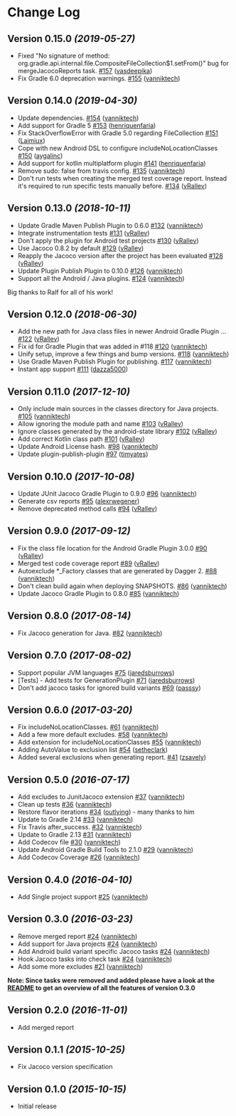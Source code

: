 # Change Log

Version 0.15.0 *(2019-05-27)*
-----------------------------

- Fixed "No signature of method: org.gradle.api.internal.file.CompositeFileCollection$1.setFrom\(\)" bug for mergeJacocoReports task. [\#157](https://github.com/vanniktech/gradle-android-junit-jacoco-plugin/pull/157) ([vasdeepika](https://github.com/vasdeepika))
- Fix Gradle 6.0 deprecation warnings. [\#155](https://github.com/vanniktech/gradle-android-junit-jacoco-plugin/pull/155) ([vanniktech](https://github.com/vanniktech))

Version 0.14.0 *(2019-04-30)*
-----------------------------

- Update dependencies. [\#154](https://github.com/vanniktech/gradle-android-junit-jacoco-plugin/pull/154) ([vanniktech](https://github.com/vanniktech))
- Add support for Gradle 5 [\#153](https://github.com/vanniktech/gradle-android-junit-jacoco-plugin/pull/153) ([henriquenfaria](https://github.com/henriquenfaria))
- Fix StackOverflowError with Gradle 5.0 regarding FileCollection [\#151](https://github.com/vanniktech/gradle-android-junit-jacoco-plugin/pull/151) ([Laimiux](https://github.com/Laimiux))
- Cope with new Android DSL to configure includeNoLocationClasses [\#150](https://github.com/vanniktech/gradle-android-junit-jacoco-plugin/pull/150) ([aygalinc](https://github.com/aygalinc))
- Add support for kotlin multiplatform plugin [\#141](https://github.com/vanniktech/gradle-android-junit-jacoco-plugin/pull/141) ([henriquenfaria](https://github.com/henriquenfaria))
- Remove sudo: false from travis config. [\#135](https://github.com/vanniktech/gradle-android-junit-jacoco-plugin/pull/135) ([vanniktech](https://github.com/vanniktech))
- Don't run tests when creating the merged test coverage report. Instead it's required to run specific tests manually before. [\#134](https://github.com/vanniktech/gradle-android-junit-jacoco-plugin/pull/134) ([vRallev](https://github.com/vRallev))

Version 0.13.0 *(2018-10-11)*
-----------------------------

- Update Gradle Maven Publish Plugin to 0.6.0 [\#132](https://github.com/vanniktech/gradle-android-junit-jacoco-plugin/pull/132) ([vanniktech](https://github.com/vanniktech))
- Integrate instrumentation tests [\#131](https://github.com/vanniktech/gradle-android-junit-jacoco-plugin/pull/131) ([vRallev](https://github.com/vRallev))
- Don't apply the plugin for Android test projects [\#130](https://github.com/vanniktech/gradle-android-junit-jacoco-plugin/pull/130) ([vRallev](https://github.com/vRallev))
- Use Jacoco 0.8.2 by default [\#129](https://github.com/vanniktech/gradle-android-junit-jacoco-plugin/pull/129) ([vRallev](https://github.com/vRallev))
- Reapply the Jacoco version after the project has been evaluated [\#128](https://github.com/vanniktech/gradle-android-junit-jacoco-plugin/pull/128) ([vRallev](https://github.com/vRallev))
- Update Plugin Publish Plugin to 0.10.0 [\#126](https://github.com/vanniktech/gradle-android-junit-jacoco-plugin/pull/126) ([vanniktech](https://github.com/vanniktech))
- Support all the Android / Java plugins. [\#124](https://github.com/vanniktech/gradle-android-junit-jacoco-plugin/pull/124) ([vanniktech](https://github.com/vanniktech))

Big thanks to Ralf for all of his work!

Version 0.12.0 *(2018-06-30)*
-----------------------------

- Add the new path for Java class files in newer Android Gradle Plugin … [\#122](https://github.com/vanniktech/gradle-android-junit-jacoco-plugin/pull/122) ([vRallev](https://github.com/vRallev))
- Fix id for Gradle Plugin that was added in \#118 [\#120](https://github.com/vanniktech/gradle-android-junit-jacoco-plugin/pull/120) ([vanniktech](https://github.com/vanniktech))
- Unify setup, improve a few things and bump versions. [\#118](https://github.com/vanniktech/gradle-android-junit-jacoco-plugin/pull/118) ([vanniktech](https://github.com/vanniktech))
- Use Gradle Maven Publish Plugin for publishing. [\#117](https://github.com/vanniktech/gradle-android-junit-jacoco-plugin/pull/117) ([vanniktech](https://github.com/vanniktech))
- Instant app support [\#111](https://github.com/vanniktech/gradle-android-junit-jacoco-plugin/pull/111) ([dazza5000](https://github.com/dazza5000))

Version 0.11.0 *(2017-12-10)*
-----------------------------

- Only include main sources in the classes directory for Java projects. [\#105](https://github.com/vanniktech/gradle-android-junit-jacoco-plugin/pull/105) ([vanniktech](https://github.com/vanniktech))
- Allow ignoring the module path and name [\#103](https://github.com/vanniktech/gradle-android-junit-jacoco-plugin/pull/103) ([vRallev](https://github.com/vRallev))
- Ignore classes generated by the android-state library [\#102](https://github.com/vanniktech/gradle-android-junit-jacoco-plugin/pull/102) ([vRallev](https://github.com/vRallev))
- Add correct Kotlin class path [\#101](https://github.com/vanniktech/gradle-android-junit-jacoco-plugin/pull/101) ([vRallev](https://github.com/vRallev))
- Update Android License hash. [\#98](https://github.com/vanniktech/gradle-android-junit-jacoco-plugin/pull/98) ([vanniktech](https://github.com/vanniktech))
- Update plugin-publish-plugin [\#97](https://github.com/vanniktech/gradle-android-junit-jacoco-plugin/pull/97) ([timyates](https://github.com/timyates))

Version 0.10.0 *(2017-10-08)*
-----------------------------

- Update JUnit Jacoco Gradle Plugin to 0.9.0 [\#96](https://github.com/vanniktech/gradle-android-junit-jacoco-plugin/pull/96) ([vanniktech](https://github.com/vanniktech))
- Generate csv reports [\#95](https://github.com/vanniktech/gradle-android-junit-jacoco-plugin/pull/95) ([alexrwegener](https://github.com/alexrwegener))
- Remove deprecated method calls [\#94](https://github.com/vanniktech/gradle-android-junit-jacoco-plugin/pull/94) ([vRallev](https://github.com/vRallev))

Version 0.9.0 *(2017-09-12)*
----------------------------

- Fix the class file location for the Android Gradle Plugin 3.0.0 [\#90](https://github.com/vanniktech/gradle-android-junit-jacoco-plugin/pull/90) ([vRallev](https://github.com/vRallev))
- Merged test code coverage report [\#89](https://github.com/vanniktech/gradle-android-junit-jacoco-plugin/pull/89) ([vRallev](https://github.com/vRallev))
- Autoexclude \*\_Factory classes that are generated by Dagger 2. [\#88](https://github.com/vanniktech/gradle-android-junit-jacoco-plugin/pull/88) ([vanniktech](https://github.com/vanniktech))
- Don't clean build again when deploying SNAPSHOTS. [\#86](https://github.com/vanniktech/gradle-android-junit-jacoco-plugin/pull/86) ([vanniktech](https://github.com/vanniktech))
- Update Jacoco Gradle Plugin to 0.8.0 [\#85](https://github.com/vanniktech/gradle-android-junit-jacoco-plugin/pull/85) ([vanniktech](https://github.com/vanniktech))

Version 0.8.0 *(2017-08-14)*
----------------------------

- Fix Jacoco generation for Java. [\#82](https://github.com/vanniktech/gradle-android-junit-jacoco-plugin/pull/82) ([vanniktech](https://github.com/vanniktech))

Version 0.7.0 *(2017-08-02)*
----------------------------

- Support popular JVM languages [\#75](https://github.com/vanniktech/gradle-android-junit-jacoco-plugin/pull/75) ([jaredsburrows](https://github.com/jaredsburrows))
- \[Tests\] - Add tests for GenerationPlugin [\#71](https://github.com/vanniktech/gradle-android-junit-jacoco-plugin/pull/71) ([jaredsburrows](https://github.com/jaredsburrows))
- Don't add jacoco tasks for ignored build variants [\#69](https://github.com/vanniktech/gradle-android-junit-jacoco-plugin/pull/69) ([passsy](https://github.com/passsy))

Version 0.6.0 *(2017-03-20)*
----------------------------

- Fix includeNoLocationClasses. [\#61](https://github.com/vanniktech/gradle-android-junit-jacoco-plugin/pull/61) ([vanniktech](https://github.com/vanniktech))
- Add a few more default excludes. [\#58](https://github.com/vanniktech/gradle-android-junit-jacoco-plugin/pull/58) ([vanniktech](https://github.com/vanniktech))
- Add extension for includeNoLocationClasses [\#55](https://github.com/vanniktech/gradle-android-junit-jacoco-plugin/pull/55) ([vanniktech](https://github.com/vanniktech))
- Adding AutoValue to exclusion list [\#54](https://github.com/vanniktech/gradle-android-junit-jacoco-plugin/pull/54) ([setheclark](https://github.com/setheclark))
- Added several exclusions when generating report. [\#41](https://github.com/vanniktech/gradle-android-junit-jacoco-plugin/pull/41) ([zsavely](https://github.com/zsavely))

Version 0.5.0 *(2016-07-17)*
----------------------------

- Add excludes to JunitJacoco extension [\#37](https://github.com/vanniktech/gradle-android-junit-jacoco-plugin/pull/37) ([vanniktech](https://github.com/vanniktech))
- Clean up tests [\#36](https://github.com/vanniktech/gradle-android-junit-jacoco-plugin/pull/36) ([vanniktech](https://github.com/vanniktech))
- Restore flavor iterations [\#34](https://github.com/vanniktech/gradle-android-junit-jacoco-plugin/pull/34) ([outlying](https://github.com/outlying)) - many thanks to him
- Update to Gradle 2.14 [\#33](https://github.com/vanniktech/gradle-android-junit-jacoco-plugin/pull/33) ([vanniktech](https://github.com/vanniktech))
- Fix Travis after\_success. [\#32](https://github.com/vanniktech/gradle-android-junit-jacoco-plugin/pull/32) ([vanniktech](https://github.com/vanniktech))
- Update to Gradle 2.13 [\#31](https://github.com/vanniktech/gradle-android-junit-jacoco-plugin/pull/31) ([vanniktech](https://github.com/vanniktech))
- Add Codecov file [\#30](https://github.com/vanniktech/gradle-android-junit-jacoco-plugin/pull/30) ([vanniktech](https://github.com/vanniktech))
- Update Android Gradle Build Tools to 2.1.0 [\#29](https://github.com/vanniktech/gradle-android-junit-jacoco-plugin/pull/29) ([vanniktech](https://github.com/vanniktech))
- Add Codecov Coverage [\#26](https://github.com/vanniktech/gradle-android-junit-jacoco-plugin/pull/26) ([vanniktech](https://github.com/vanniktech))

Version 0.4.0 *(2016-04-10)*
--------------------------------

- Add Single project support [\#25](https://github.com/vanniktech/gradle-android-junit-jacoco-plugin/pull/25) ([vanniktech](https://github.com/vanniktech))

Version 0.3.0 *(2016-03-23)*
--------------------------------

- Remove merged report [\#24](https://github.com/vanniktech/OnActivityResult/pull/24) ([vanniktech](https://github.com/vanniktech))
- Add support for Java projects [\#24](https://github.com/vanniktech/OnActivityResult/pull/24) ([vanniktech](https://github.com/vanniktech))
- Add Android build variant specific Jacoco tasks [\#24](https://github.com/vanniktech/OnActivityResult/pull/24) ([vanniktech](https://github.com/vanniktech))
- Hook Jacoco tasks into check task [\#24](https://github.com/vanniktech/OnActivityResult/pull/24) ([vanniktech](https://github.com/vanniktech))
- Add some more excludes [\#21](https://github.com/vanniktech/gradle-android-junit-jacoco-plugin/pull/21) ([vanniktech](https://github.com/vanniktech))

**Note: Since tasks were removed and added please have a look at the [README](README.md) to get an overview of all the features of version 0.3.0**

Version 0.2.0 *(2016-11-01)*
----------------------------

- Add merged report

Version 0.1.1 *(2015-10-25)*
----------------------------

- Fix Jacoco version specification

Version 0.1.0 *(2015-10-15)*
----------------------------

- Initial release